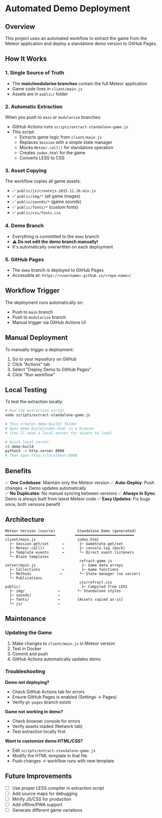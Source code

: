 # Automated Demo Deployment

## Overview

This project uses an automated workflow to extract the game from the Meteor application and deploy a standalone demo version to GitHub Pages.

## How It Works

### 1. **Single Source of Truth**
- The **main/modularise branches** contain the full Meteor application
- Game code lives in `client/main.js`
- Assets are in `public/` folder

### 2. **Automatic Extraction**
When you push to `main` or `modularise` branches:
- GitHub Actions runs `scripts/extract-standalone-game.js`
- This script:
  - Extracts game logic from `client/main.js`
  - Replaces `Session` with a simple state manager
  - Mocks `Meteor.call()` for standalone operation
  - Creates `index.html` for the game
  - Converts LESS to CSS

### 3. **Asset Copying**
The workflow copies all game assets:
- ✅ `public/js/createjs-2015.11.26.min.js`
- ✅ `public/img/*` (all game images)
- ✅ `public/sounds/*` (game sounds)
- ✅ `public/fonts/*` (custom fonts)
- ✅ `public/css/fonts.css`

### 4. **Demo Branch**
- Everything is committed to the `demo` branch
- **⚠️ Do not edit the demo branch manually!**
- It's automatically overwritten on each deployment

### 5. **GitHub Pages**
- The `demo` branch is deployed to GitHub Pages
- Accessible at: `https://<username>.github.io/<repo-name>/`

## Workflow Trigger

The deployment runs automatically on:
- Push to `main` branch
- Push to `modularise` branch
- Manual trigger via GitHub Actions UI

## Manual Deployment

To manually trigger a deployment:
1. Go to your repository on GitHub
2. Click "Actions" tab
3. Select "Deploy Demo to GitHub Pages"
4. Click "Run workflow"

## Local Testing

To test the extraction locally:

```bash
# Run the extraction script
node scripts/extract-standalone-game.js

# This creates demo-build/ folder
# Open demo-build/index.html in a browser
# (You'll need a local server for assets to load)

# Quick local server:
cd demo-build
python3 -m http.server 8000
# Then open http://localhost:8000
```

## Benefits

✅ **One Codebase**: Maintain only the Meteor version
✅ **Auto-Deploy**: Push changes → Demo updates automatically  
✅ **No Duplicates**: No manual syncing between versions
✅ **Always In Sync**: Demo is always built from latest Meteor code
✅ **Easy Updates**: Fix bugs once, both versions benefit

## Architecture

```
Meteor Version (source)          Standalone Demo (generated)
━━━━━━━━━━━━━━━━━━━━━━━         ━━━━━━━━━━━━━━━━━━━━━━━━━━━
client/main.js                   index.html
  ├─ Session.get/set      →       ├─ GameState.get/set
  ├─ Meteor.call()        →       ├─ console.log (mock)
  ├─ Template events      →       └─ Direct event listeners
  └─ Blaze templates              
                                  refract-game.js
server/main.js                     ├─ Game data arrays
  ├─ Collections          →        ├─ Game functions
  ├─ Methods             →        └─ State manager (no server)
  └─ Publications                 
                                  css/refract.css
public/                            ├─ Compiled from LESS
  ├─ img/               →        └─ Standalone styles
  ├─ sounds/            →        
  ├─ fonts/             →        [Assets copied as-is]
  └─ js/                →        
```

## Maintenance

### Updating the Game
1. Make changes to `client/main.js` in Meteor version
2. Test in Docker
3. Commit and push
4. GitHub Actions automatically updates demo

### Troubleshooting

**Demo not deploying?**
- Check GitHub Actions tab for errors
- Ensure GitHub Pages is enabled (Settings → Pages)
- Verify `gh-pages` branch exists

**Game not working in demo?**
- Check browser console for errors
- Verify assets loaded (Network tab)
- Test extraction locally first

**Want to customize demo HTML/CSS?**
- Edit `scripts/extract-standalone-game.js`
- Modify the HTML template in that file
- Push changes → workflow runs with new template

## Future Improvements

- [ ] Use proper LESS compiler in extraction script
- [ ] Add source maps for debugging
- [ ] Minify JS/CSS for production
- [ ] Add offline/PWA support
- [ ] Generate different game variations
